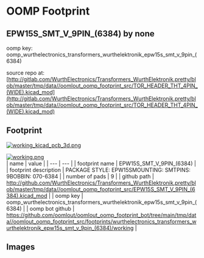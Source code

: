 # OOMP Footprint  
## EPW15S_SMT_V_9PIN_(6384)  by none  
  
oomp key: oomp_wurthelectronics_transformers_wurthelektronik_epw15s_smt_v_9pin_(6384)  
  
source repo at: [http://gitlab.com/WurthElectronics/Transformers_WurthElektronik.pretty/blob/master/tmp/data//oomlout_oomp_footprint_src/TOR_HEADER_THT_4PIN_(WIDE).kicad_mod](http://gitlab.com/WurthElectronics/Transformers_WurthElektronik.pretty/blob/master/tmp/data//oomlout_oomp_footprint_src/TOR_HEADER_THT_4PIN_(WIDE).kicad_mod)  
## Footprint  
  
[![working_kicad_pcb_3d.png](working_kicad_pcb_3d_600.png)](working_kicad_pcb_3d.png)  
  
[![working.png](working_600.png)](working.png)  
| name | value | 
| --- | --- | 
| footprint name | EPW15S_SMT_V_9PIN_(6384) | 
| footprint description | PACKAGE STYLE: EPW15SMOUNTING: SMTPINS: 9BOBBIN: 070-6384 | 
| number of pads | 9 | 
| github path | http://github.com/WurthElectronics/Transformers_WurthElektronik.pretty/blob/master/tmp/data//oomlout_oomp_footprint_src/EPW15S_SMT_V_9PIN_(6384).kicad_mod | 
| oomp key | oomp_wurthelectronics_transformers_wurthelektronik_epw15s_smt_v_9pin_(6384) | 
| oomp bot github | https://github.com/oomlout/oomlout_oomp_footprint_bot/tree/main/tmp/data//oomlout_oomp_footprint_src/footprints/wurthelectronics_transformers_wurthelektronik_epw15s_smt_v_9pin_(6384)/working | 
## Images  

